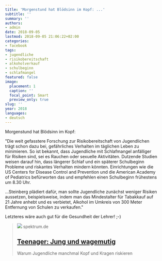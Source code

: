 ```yaml
---
title: 'Morgenstund hat Blödsinn im Kopf: ...'
subtitle: ''
summary: ''
authors:
- admin
date: 2018-09-05
lastmod: 2018-09-05 21:06:22+02:00
categories:
- facebook
tags:
- jugendliche
- risikobereitschaft
- alkoholverkauf
- schulbeginn
- schlafmangel
featured: false
image:
  placement: 1
  caption: ''
  focal_point: Smart
  preview_only: true
slug: ''
year: 2018
languages:
- deutsch
---
```


Morgenstund hat Blödsinn im Kopf:

"Die weit gefasstere Forschung zur Risikobereitschaft von Jugendlichen trägt schon dazu bei, gefährliches Verhalten im täglichen Leben zu minimieren. So ist bekannt, dass Jugendliche mit Schlafmangel anfälliger für Risiken sind, sei es Rauchen oder sexuelle Aktivitäten. Dutzende Studien weisen darauf hin, dass längerer Schlaf und ein späterer Schulbeginn Probleme und riskantes Verhalten mindern könnten. Einrichtungen wie die US Centers for Disease Control and Prevention und die American Academy of Pediatrics befürworten das und empfehlen einen Schulbeginn frühestens um 8.30 Uhr.

...Steinberg plädiert dafür, man sollte Jugendliche zunächst weniger Risiken aussetzen, beispielsweise, indem man das Mindestalter für Tabakkauf auf 21 Jahre anhebt und es verbietet, Alkohol im Umkreis von 300 Meter Entfernung von Schulen zu verkaufen."

Letzteres wäre auch gut für die Gesundheit der Lehrer! ;-)
> [![](https://static.spektrum.de/fm/912/f1920x1080/iStock-485761990_aluxum.jpg)](https://www.spektrum.de/news/warum-jugendliche-kopf-und-kragen-riskieren/1585118)
> spektrum.de
> ## [Teenager: Jung und wagemutig](https://www.spektrum.de/news/warum-jugendliche-kopf-und-kragen-riskieren/1585118)
>
>Warum Jugendliche manchmal Kopf und Kragen riskieren